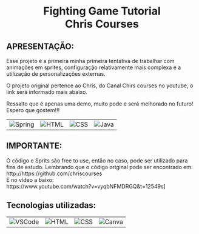 <h1 align="center">
Fighting Game Tutorial<br>
Chris Courses
</h1>
<div><h2>APRESENTAÇÃO:</h2>
Esse projeto é a primeira minha primeira tentativa de trabalhar com animações em sprites, configuração relativamente mais complexa
e a utilização de personalizações externas.

O projeto original pertence ao Chris, do Canal Chirs courses no youtube, o link será informado mais abaixo.

Ressalto que é apenas uma demo, muito pode e será melhorado no futuro! Espero que gostem!!!
</div>
 
<table align="center">
    <tr>
        <td><img alt="Spring" src="https://img.shields.io/github/contributors/wesleykfg/Fighting-Game-Tutorial-Chris-Courses?style=for-the-badge"/></td>
        <td><img alt="HTML" src="https://img.shields.io/github/languages/code-size/wesleykfg/Fighting-Game-Tutorial-Chris-Courses?style=for-the-badge"/></td>
        <td><img alt="CSS" src="https://img.shields.io/github/directory-file-count/wesleykfg/Fighting-Game-Tutorial-Chris-Courses?style=for-the-badge"/></td>
        <td><img alt="Java" src="https://img.shields.io/github/languages/count/wesleykfg/Fighting-Game-Tutorial-Chris-Courses?style=for-the-badge"/></td>
        <!--<td><img alt="JS" src="https://img.shields.io/github/last-commit/wesleykfg/Fighting-Game-Tutorial-Chris-Courses?style=for-the-badge"/></td>-->
    </tr>
</table>

<div><h2>IMPORTANTE:</h2>
O código e Sprits são free to use, então no caso, pode ser utilizado para fins de estudo.
Lembrando que o código original pode ser encontrado em:<br>
http://https://github.com/chriscourses<br>
E no vídeo a baixo:<br>
https://www.youtube.com/watch?v=vyqbNFMDRGQ&t=12549s]
</div>
<div><h2>Tecnologias utilizadas:</h2>
 
 <table align="center">
    <tr>
        <td><img alt="VSCode" src="https://img.shields.io/badge/Visual%20Studio%20Code-0078d7.svg?style=for-the-badge&logo=visual-studio-code&logoColor=white"/></td>
        <td><img alt="HTML" src="https://img.shields.io/badge/HTML-239120?style=for-the-badge&logo=html5&logoColor=white"/></td>
        <td><img alt="CSS" src="https://img.shields.io/badge/Canva-%2300C4CC.svg?&style=for-the-badge&logo=Canva&logoColor=white"/></td>
        <td><img alt="Canva" src="https://img.shields.io/badge/java-%23ED8B00.svg?&style=for-the-badge&logo=java&logoColor=white"/></td>
        <!--<td><img alt="JS" src="https://img.shields.io/badge/javascript-%23323330.svg?style=for-the-badge&logo=javascript&logoColor=%23F7DF1E"/></td>-->
    </tr>
</table>
